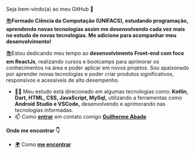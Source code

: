 
Seja bem-vindo(a) ao meu GitHub 👋

 [📚](https://emojipedia.org/books/)**Formado Ciência da Computação (UNIFACS), estudando programação, aprendendo novas tecnologias assim me desenvolvendo cada vez mais no estudo de novas tecnologias. Me adicione para acompanhar meu desenvolvimento!**

 [📚](https://emojipedia.org/books/)Estou dedicando meu tempo ao  **desenvolvimento Front-end com foco em ReactJs**, realizando cursos e bootcamps para aprimorar os conhecimentos na área e poder aplicar em novos projetos. Sou apaixonado por aprender novas tecnologias e poder criar produtos significativos, responsivos e acessíveis de alto desempenho.

-   👨‍💻  Meu estudo está direcionado em algumas tecnologias como: **Kotlin, Dart, HTML, CSS, JavaScript, MySql,** utilizando a ferramentas como **Android Studio e VSCode,** desenvolvendo e aprimorando nas tecnologias informadas.
-   📫  Como  **[entrar](mailto:abade.guim13@gmail.com)**  em contato comigo  **[Guilherme Abade](mailto:thiagosantosab070@gmail.com)**

**Onde me encontrar  👇**
-  [🌍](https://emojipedia.org/globe-showing-europe-africa/)  Como  **[me encontrar](mailto:https://www.linkedin.com/in/guiabade/)** 

